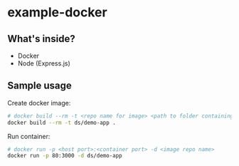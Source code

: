 # example-docker

## What's inside?

  - Docker
  - Node (Express.js)

## Sample usage

  Create docker image:
  ```sh
  # docker build --rm -t <repo name for image> <path to folder containing Dockerfile>
  docker build --rm -t ds/demo-app .
  ```

  Run container:
  ```sh
  # docker run -p <host port>:<container port> -d <image repo name>
  docker run -p 80:3000 -d ds/demo-app
  ```
